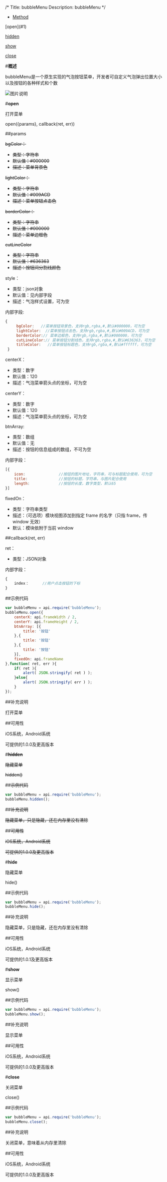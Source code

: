 /*
Title: bubbleMenu
Description: bubbleMenu
*/

<ul id="tab" class="clearfix">
	<li class="active"><a href="#method-content">Method</a></li>
</ul>
<div id="method-content">

<div class="outline">
[open](#1)

[hidden](#2)

[show](#3)

[close](#4)
</div>

#**概述**

bubbleMenu是一个原生实现的气泡按钮菜单，开发者可自定义气泡弹出位置大小以及按钮的各种样式和个数

![图片说明](/img/docImage/bubbleMenu.jpg)

#**open**<div id="1"></div>

打开菜单

open({params}, callback(ret, err))

##params

<del>bgColor：</del>

- <del>类型：字符串</del>
- <del>默认值：#000000</del>
- <del>描述：菜单背景色</del>

<del>lightColor：</del>

- <del>类型：字符串</del>
- <del>默认值：#009ACD</del>
- <del>描述：菜单按钮点击色</del>

<del>borderColor：</del>

- <del>类型：字符串</del>
- <del>默认值：#000000</del>
- <del>描述：菜单边框色</del>

<del>cutLineColor</del>

- <del>类型：字符串</del>
- <del>默认值：#636363</del>
- <del>描述：按钮间分割线颜色</del>

style：

- 类型：json对象
- 默认值：见内部字段
- 描述：气泡样式设置，可为空

 内部字段:
```js
{
     bgColor:   //菜单按钮背景色，支持rgb,rgba,#,默认#000000，可为空
     lightColor:  //菜单按钮点击色，支持rgb,rgba,#,默认#009ACD，可为空
     borderColor:// 菜单边框色，支持rgb,rgba,#,默认#000000，可为空 
     cutLineColor:// 菜单按钮分割线色，支持rgb,rgba,#,默认#636363，可为空
     titleColor:   //菜单按钮标题色，支持rgb,rgba,#,默认#ffffff，可为空
 }
 ```

centerX：

- 类型：数字
- 默认值：120
- 描述：气泡菜单箭头点的坐标，可为空

centerY：

- 类型：数字
- 默认值：120
- 描述：气泡菜单箭头点的坐标，可为空

btnArray:

- 类型：数组
- 默认值：无
- 描述：按钮的信息组成的数组，不可为空

内部字段：

```js
[{
	icon:				//按钮的图片地址，字符串，可与标题配合使用，可为空
	title:				//按钮的标题，字符串，与图片配合使用
	length:				//按钮的长度，数字类型，默认65
}]
```

fixedOn：

- 类型：字符串类型
- 描述：（可选项）模块视图添加到指定 frame 的名字（只指 frame，传 window 无效）
- 默认：模块依附于当前 window

##callback(ret, err)

ret：

- 类型：JSON对象

内部字段：

```js
{
	index：		//用户点击按钮的下标
}
```

##示例代码

```js
var bubbleMenu = api.require('bubbleMenu');
bubbleMenu.open({
	centerX: api.frameWidth / 2,
	centerY: api.frameHeight / 2,
	btnArray: [{
		title: '按钮'
	},{
		title: '按钮'
	},{
		title: '按钮'
	}],
    fixedOn: api.frameName
},function( ret, err ){		
	if( ret ){
		alert( JSON.stringify( ret ) );
	}else{
		alert( JSON.stringify( err ) );
	}
});
```

##补充说明

打开菜单

##可用性

iOS系统，Android系统

可提供的1.0.0及更高版本



#**<del>hidden</del>**<div id="2"></div>

<del>隐藏菜单</del>

<del>hidden()</del>

##<del>示例代码</del>

```js
var bubbleMenu = api.require('bubbleMenu');
bubbleMenu.hidden();
```

##<del>补充说明</del>

<del>隐藏菜单，只是隐藏，还在内存里没有清除</del>

##<del>可用性</del>

<del>iOS系统，Android系统</del>

<del>可提供的1.0.0及更高版本</del>

#**hide**<div id="2"></div>

隐藏菜单

hide()

##示例代码

```js
var bubbleMenu = api.require('bubbleMenu');
bubbleMenu.hide();
```

##补充说明

隐藏菜单，只是隐藏，还在内存里没有清除

##可用性

iOS系统，Android系统

可提供的1.0.1及更高版本

#**show**<div id="3"></div>

显示菜单

show()

##示例代码

```js
var bubbleMenu = api.require('bubbleMenu');
bubbleMenu.show();
```

##补充说明

显示菜单

##可用性

iOS系统，Android系统

可提供的1.0.0及更高版本



#**close**<div id="4"></div>

关闭菜单

close()

##示例代码

```js
var bubbleMenu = api.require('bubbleMenu');
bubbleMenu.close();
```

##补充说明

关闭菜单，意味着从内存里清除

##可用性

iOS系统，Android系统

可提供的1.0.0及更高版本
